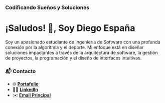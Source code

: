 ### **Codificando Sueños y Soluciones**
# ¡Saludos! 👋, Soy Diego España
Soy un apasionado estudiante de Ingeniería de Software con una profunda conexión por la algoritmia y el deporte. Mi enfoque está en diseñar soluciones impactantes a través de la arquitectura de software, la gestión de proyectos, la programación y el diseño de interfaces intuitivas.

### 📬 **Contacto**
- 🌐 **[Portafolio]([https://tu-portafolio.com](https://my-portfolio-amber-five-51.vercel.app/))**
- 👨‍💼 **[LinkedIn]([https://www.linkedin.com/in/tuusuario/](https://www.linkedin.com/in/diego-espa%C3%B1a-9b801a1ab/))**
- ✉️ **[Email Principal](mailto:dalejo.espana@gmail.com)**
